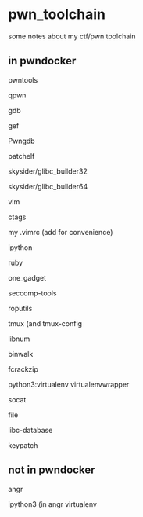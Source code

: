 # pwn_toolchain
some notes about my ctf/pwn toolchain

## in pwndocker
pwntools

qpwn

gdb

gef

Pwngdb

patchelf

skysider/glibc\_builder32

skysider/glibc\_builder64

vim

ctags

my .vimrc (add <C-B> <C-F> for convenience)
  
ipython

ruby

one_gadget

seccomp-tools

roputils

tmux (and tmux-config

libnum

binwalk

fcrackzip

python3:virtualenv virtualenvwrapper

socat

file

libc-database

keypatch

## not in pwndocker
angr

ipython3 (in angr virtualenv
